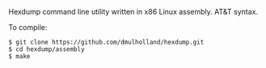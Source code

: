 
Hexdump command line utility written in x86 Linux assembly. AT&T syntax.

To compile:

    $ git clone https://github.com/dmulholland/hexdump.git
    $ cd hexdump/assembly
    $ make
